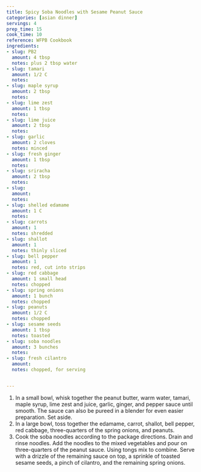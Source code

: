 ```yaml
---
title: Spicy Soba Noodles with Sesame Peanut Sauce
categories: [asian dinner]
servings: 4
prep_time: 15
cook_time: 10
reference: WFPB Cookbook
ingredients:
- slug: PB2
  amount: 4 tbsp
  notes: plus 2 tbsp water
- slug: tamari
  amount: 1/2 C
  notes:
- slug: maple syrup
  amount: 2 tbsp
  notes:
- slug: lime zest
  amount: 1 tbsp
  notes:
- slug: lime juice
  amount: 2 tbsp
  notes:
- slug: garlic
  amount: 2 cloves
  notes: minced
- slug: fresh ginger
  amount: 1 tbsp
  notes:
- slug: sriracha
  amount: 2 tbsp
  notes:
- slug:
  amount:
  notes:
- slug: shelled edamame
  amount: 1 C
  notes:
- slug: carrots
  amount: 1
  notes: shredded
- slug: shallot
  amount: 1
  notes: thinly sliced
- slug: bell pepper
  amount: 1
  notes: red, cut into strips
- slug: red cabbage
  amount: 1 small head
  notes: chopped
- slug: spring onions
  amount: 1 bunch
  notes: chopped
- slug: peanuts
  amount: 1/2 C
  notes: chopped
- slug: sesame seeds
  amount: 1 tbsp
  notes: toasted
- slug: soba noodles
  amount: 3 bunches
  notes:
- slug: fresh cilantro
  amount:
  notes: chopped, for serving


---
```


1. In a small bowl, whisk together the peanut butter, warm water, tamari, maple syrup, lime zest and juice, garlic, ginger, and pepper sauce until smooth. The sauce can also be pureed in a blender for even easier preparation. Set aside.
2. In a large bowl, toss together the edamame, carrot, shallot, bell pepper, red cabbage, three-quarters of the spring onions, and peanuts.
3. Cook the soba noodles according to the package directions. Drain and rinse noodles. Add the noodles to the mixed vegetables and pour on three-quarters of the peanut sauce. Using tongs mix to combine. Serve with a drizzle of the remaining sauce on top, a sprinkle of toasted sesame seeds, a pinch of cilantro, and the remaining spring onions.

